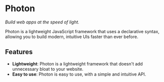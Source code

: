 # Photon

*Build web apps at the speed of light.*

Photon is a lightweight JavaScript framework that uses a declarative syntax,
allowing you to build modern, intuitive UIs faster than ever before.

## Features

- **Lightweight**: Photon is a lightweight framework that doesn't add
unnecessary bloat to your website.
- **Easy to use**: Photon is easy to use, with a simple and intuitive API.